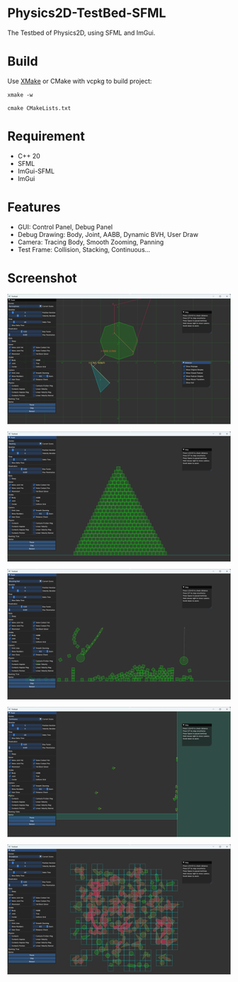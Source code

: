 # Physics2D-TestBed-SFML

The Testbed of Physics2D, using SFML and ImGui.

# Build

Use [XMake](https://github.com/xmake-io/xmake) or CMake with vcpkg to build project:

```
xmake -w
```

```
cmake CMakeLists.txt
```

# Requirement

- C++ 20
- SFML
- ImGui-SFML
- ImGui

# Features

- GUI: Control Panel, Debug Panel
- Debug Drawing: Body, Joint, AABB, Dynamic BVH, User Draw
- Camera: Tracing Body, Smooth Zooming, Panning
- Test Frame: Collision, Stacking, Continuous...

# Screenshot

![](./screenshots/1.png)

![](./screenshots/2.png)

![](./screenshots/3.png)

![](./screenshots/4.png)

![](./screenshots/5.png)